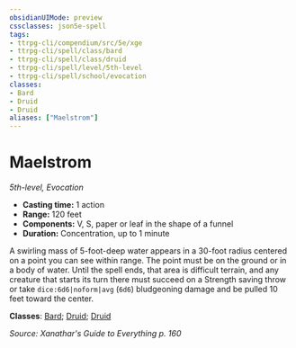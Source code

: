 ```yaml
---
obsidianUIMode: preview
cssclasses: json5e-spell
tags:
- ttrpg-cli/compendium/src/5e/xge
- ttrpg-cli/spell/class/bard
- ttrpg-cli/spell/class/druid
- ttrpg-cli/spell/level/5th-level
- ttrpg-cli/spell/school/evocation
classes:
- Bard
- Druid
- Druid
aliases: ["Maelstrom"]
---
```

# Maelstrom
*5th-level, Evocation*  

- **Casting time:** 1 action
- **Range:** 120 feet
- **Components:** V, S, paper or leaf in the shape of a funnel
- **Duration:** Concentration, up to 1 minute

A swirling mass of 5-foot-deep water appears in a 30-foot radius centered on a point you can see within range. The point must be on the ground or in a body of water. Until the spell ends, that area is difficult terrain, and any creature that starts its turn there must succeed on a Strength saving throw or take `dice:6d6|noform|avg` (`6d6`) bludgeoning damage and be pulled 10 feet toward the center.

**Classes**: [Bard](list-spells-classes-bard); [Druid](list-spells-classes-druid); [Druid](list-spells-classes-druid)

*Source: Xanathar's Guide to Everything p. 160*
